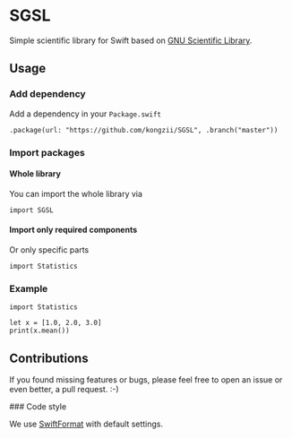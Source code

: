 # SGSL

Simple scientific library for Swift based on [GNU Scientific Library](https://www.gnu.org/software/gsl/).

## Usage

### Add dependency

Add a dependency in your `Package.swift`

`.package(url: "https://github.com/kongzii/SGSL", .branch("master"))`

### Import packages

#### Whole library

You can import the whole library via

`import SGSL`

#### Import only required components

Or only specific parts

`import Statistics`

### Example

```
import Statistics

let x = [1.0, 2.0, 3.0]
print(x.mean())
```

## Contributions

If you found missing features or bugs, please feel free to open an issue or even better, a pull request. :-)

### Code style

We use [SwiftFormat](https://github.com/nicklockwood/SwiftFormat) with default settings.